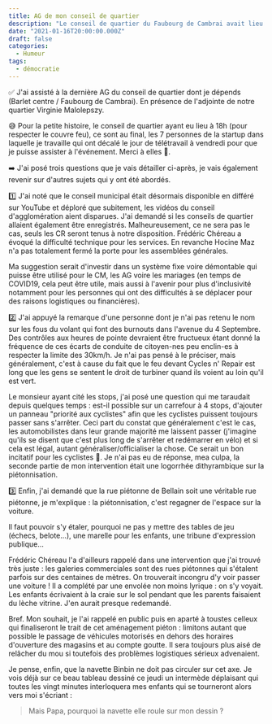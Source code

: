 ```yaml
---
title: AG de mon conseil de quartier
description: "Le conseil de quartier du Faubourg de Cambrai avait lieu à 18h."
date: "2021-01-16T20:00:00.000Z"
draft: false
categories:
  - Humeur
tags:
  - démocratie
---
```


✅ J'ai assisté à la dernière AG du conseil de quartier dont je dépends (Barlet centre / Faubourg de Cambrai). En présence de l'adjointe de notre quartier Virginie Malolepszy.

😅 Pour la petite histoire, le conseil de quartier ayant eu lieu à 18h (pour respecter le couvre feu), ce sont au final, les 7 personnes de la startup dans laquelle je travaille qui ont décalé le jour de télétravail à vendredi pour que je puisse assister à l'événement. Merci à elles 🙂.

➡️ J'ai posé trois questions que je vais détailler ci-après, je vais également revenir sur d'autres sujets qui y ont été abordés.

1️⃣ J'ai noté que le conseil municipal était désormais disponible en différé sur YouTube et déploré que subitement, les vidéos du conseil d'agglomération aient disparues. J'ai demandé si les conseils de quartier allaient également être enregistrés. Malheureusement, ce ne sera pas le cas, seuls les CR seront tenus à notre disposition. Frédéric Chéreau a évoqué la difficulté technique pour les services. En revanche Hocine Maz n'a pas totalement fermé la porte pour les assemblées générales.

Ma suggestion serait d'investir dans un système fixe voire démontable qui puisse être utilisé pour le CM, les AG voire les mariages (en temps de COVID19, cela peut être utile, mais aussi à l'avenir pour plus d'inclusivité notamment pour les personnes qui ont des difficultés à se déplacer pour des raisons logistiques ou financières).

2️⃣ J'ai appuyé la remarque d'une personne dont je n'ai pas retenu le nom sur les fous du volant qui font des burnouts dans l'avenue du 4 Septembre. Des contrôles aux heures de pointe devraient être fructueux étant donné la fréquence de ces écarts de conduite de citoyen-nes peu enclin-es à respecter la limite des 30km/h. Je n'ai pas pensé à le préciser, mais généralement, c'est à cause du fait que le feu devant Cycles n' Repair est long que les gens se sentent le droit de turbiner quand ils voient au loin qu'il est vert.

Le monsieur ayant cité les stops, j'ai posé une question qui me taraudait depuis quelques temps : est-il possible sur un carrefour à 4 stops, d'ajouter un panneau "priorité aux cyclistes" afin que les cyclistes puissent toujours passer sans s'arrêter. Ceci part du constat que généralement c'est le cas, les automobilistes dans leur grande majorité me laissent passer (j'imagine qu'ils se disent que c'est plus long de s'arrêter et redémarrer en vélo) et si cela est légal, autant généraliser/officialiser la chose. Ce serait un bon incitatif pour les cyclistes 🙂. Je n'ai pas eu de réponse, mea culpa, la seconde partie de mon intervention était une logorrhée dithyrambique sur la piétonnisation.

3️⃣ Enfin, j'ai demandé que la rue piétonne de Bellain soit une véritable rue piétonne, je m'explique : la piétonnisation, c'est regagner de l'espace sur la voiture.

Il faut pouvoir s'y étaler, pourquoi ne pas y mettre des tables de jeu (échecs, belote...), une marelle pour les enfants, une tribune d'expression publique...

Frédéric Chéreau l'a d'ailleurs rappelé dans une intervention que j'ai trouvé très juste : les galeries commerciales sont des rues piétonnes qui s'étalent parfois sur des centaines de mètres. On trouverait incongru d'y voir passer une voiture ! Il a complété par une envolée non moins lyrique : on s'y voyait. Les enfants écrivaient à la craie sur le sol pendant que les parents faisaient du lèche vitrine. J'en aurait presque redemandé.

Bref. Mon souhait, je l'ai rappelé en public puis en aparté à toustes celleux qui finaliseront le trait de cet aménagement piéton : limitons autant que possible le passage de véhicules motorisés en dehors des horaires d'ouverture des magasins et au compte goutte. Il sera toujours plus aisé de relâcher du mou si toutefois des problèmes logistiques sérieux advenaient.

Je pense, enfin, que la navette Binbin ne doit pas circuler sur cet axe. Je vois déjà sur ce beau tableau dessiné ce jeudi un intermède déplaisant qui toutes les vingt minutes interloquera mes enfants qui se tourneront alors vers moi s'écriant :

> Mais Papa, pourquoi la navette elle roule sur mon dessin ?

